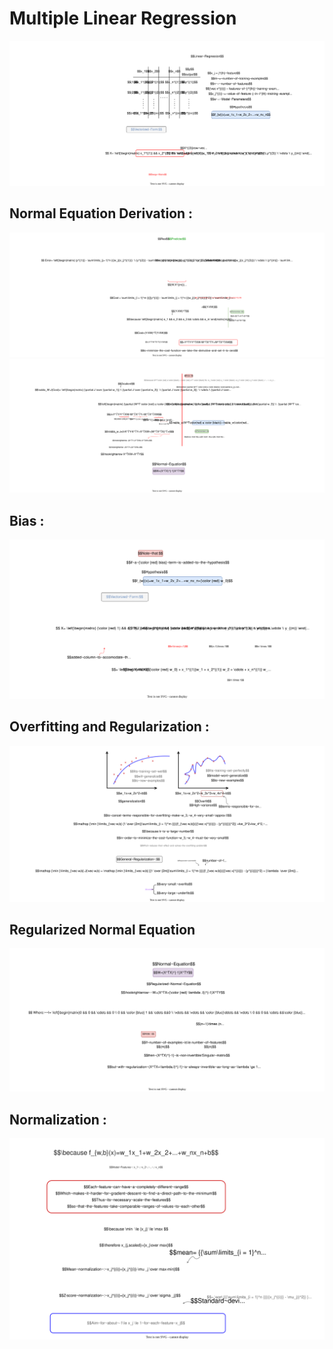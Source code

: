<style>
img {
  background-color: transparent;
}
</style>

# Multiple Linear Regression 
<img src="images/regurzation.svg">

## Normal Equation Derivation :

<img src="images/minimize.svg" width = "1000px">
<img src="images/reguralilambda.svg">

## Bias :

<img src="images/bias.svg">

## Overfitting and Regularization :

<img src="images/overfit.svg">

## Regularized Normal Equation

<img src="images/normregular.svg">

## Normalization : 
<img src="images/feature~scaling.svg">
